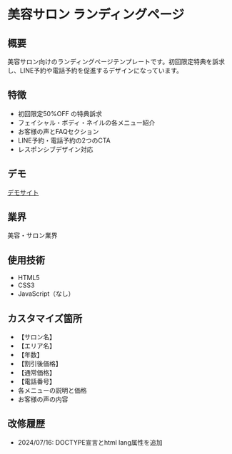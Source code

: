 # 美容サロン ランディングページ

## 概要
美容サロン向けのランディングページテンプレートです。初回限定特典を訴求し、LINE予約や電話予約を促進するデザインになっています。

## 特徴
- 初回限定50%OFF の特典訴求
- フェイシャル・ボディ・ネイルの各メニュー紹介
- お客様の声とFAQセクション
- LINE予約・電話予約の2つのCTA
- レスポンシブデザイン対応

## デモ
[デモサイト](./index.html)

## 業界
美容・サロン業界

## 使用技術
- HTML5
- CSS3
- JavaScript（なし）

## カスタマイズ箇所
- 【サロン名】
- 【エリア名】
- 【年数】
- 【割引後価格】
- 【通常価格】
- 【電話番号】
- 各メニューの説明と価格
- お客様の声の内容

## 改修履歴
- 2024/07/16: DOCTYPE宣言とhtml lang属性を追加